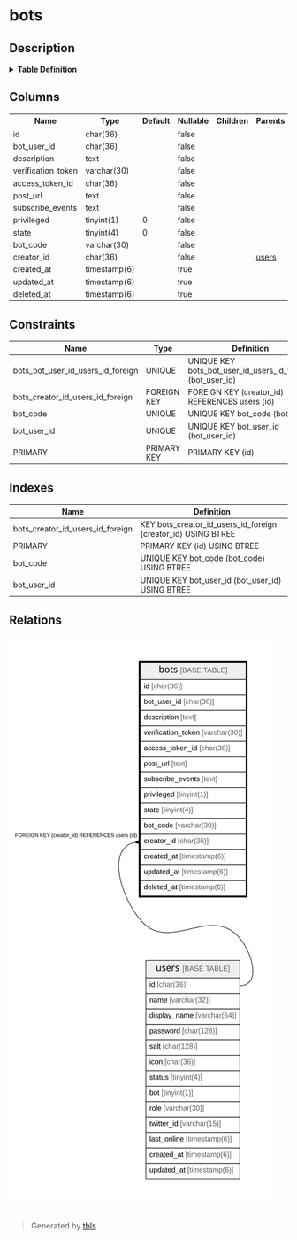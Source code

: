 # bots

## Description

<details>
<summary><strong>Table Definition</strong></summary>

```sql
CREATE TABLE `bots` (
  `id` char(36) NOT NULL,
  `bot_user_id` char(36) NOT NULL,
  `description` text NOT NULL,
  `verification_token` varchar(30) NOT NULL,
  `access_token_id` char(36) NOT NULL,
  `post_url` text NOT NULL,
  `subscribe_events` text NOT NULL,
  `privileged` tinyint(1) NOT NULL DEFAULT '0',
  `state` tinyint(4) NOT NULL DEFAULT '0',
  `bot_code` varchar(30) NOT NULL,
  `creator_id` char(36) NOT NULL,
  `created_at` timestamp(6) NULL DEFAULT NULL,
  `updated_at` timestamp(6) NULL DEFAULT NULL,
  `deleted_at` timestamp(6) NULL DEFAULT NULL,
  PRIMARY KEY (`id`),
  UNIQUE KEY `bot_user_id` (`bot_user_id`),
  UNIQUE KEY `bot_code` (`bot_code`),
  KEY `bots_creator_id_users_id_foreign` (`creator_id`),
  CONSTRAINT `bots_bot_user_id_users_id_foreign` FOREIGN KEY (`bot_user_id`) REFERENCES `users` (`id`) ON DELETE CASCADE ON UPDATE CASCADE,
  CONSTRAINT `bots_creator_id_users_id_foreign` FOREIGN KEY (`creator_id`) REFERENCES `users` (`id`) ON DELETE CASCADE ON UPDATE CASCADE
) ENGINE=InnoDB DEFAULT CHARSET=utf8mb4
```

</details>

## Columns

| Name | Type | Default | Nullable | Children | Parents | Comment |
| ---- | ---- | ------- | -------- | -------- | ------- | ------- |
| id | char(36) |  | false |  |  |  |
| bot_user_id | char(36) |  | false |  |  |  |
| description | text |  | false |  |  |  |
| verification_token | varchar(30) |  | false |  |  |  |
| access_token_id | char(36) |  | false |  |  |  |
| post_url | text |  | false |  |  |  |
| subscribe_events | text |  | false |  |  |  |
| privileged | tinyint(1) | 0 | false |  |  |  |
| state | tinyint(4) | 0 | false |  |  |  |
| bot_code | varchar(30) |  | false |  |  |  |
| creator_id | char(36) |  | false |  | [users](users.md) |  |
| created_at | timestamp(6) |  | true |  |  |  |
| updated_at | timestamp(6) |  | true |  |  |  |
| deleted_at | timestamp(6) |  | true |  |  |  |

## Constraints

| Name | Type | Definition |
| ---- | ---- | ---------- |
| bots_bot_user_id_users_id_foreign | UNIQUE | UNIQUE KEY bots_bot_user_id_users_id_foreign (bot_user_id) |
| bots_creator_id_users_id_foreign | FOREIGN KEY | FOREIGN KEY (creator_id) REFERENCES users (id) |
| bot_code | UNIQUE | UNIQUE KEY bot_code (bot_code) |
| bot_user_id | UNIQUE | UNIQUE KEY bot_user_id (bot_user_id) |
| PRIMARY | PRIMARY KEY | PRIMARY KEY (id) |

## Indexes

| Name | Definition |
| ---- | ---------- |
| bots_creator_id_users_id_foreign | KEY bots_creator_id_users_id_foreign (creator_id) USING BTREE |
| PRIMARY | PRIMARY KEY (id) USING BTREE |
| bot_code | UNIQUE KEY bot_code (bot_code) USING BTREE |
| bot_user_id | UNIQUE KEY bot_user_id (bot_user_id) USING BTREE |

## Relations

![er](bots.svg)

---

> Generated by [tbls](https://github.com/k1LoW/tbls)
